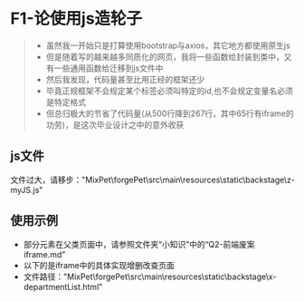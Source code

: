 # F1-论使用js造轮子

> * 虽然我一开始只是打算使用bootstrap与axios，其它地方都使用原生js
> * 但是随着写的越来越多同质化的网页，我将一些函数给封装到类中，又有一些通用函数给迁移到js文件中
> * 然后我发现，代码量甚至比用正经的框架还少
> * 毕竟正规框架不会规定某个标签必须叫特定的id,也不会规定变量名必须是特定格式
> * 但总归极大的节省了代码量(从500行降到267行，其中65行有iframe的功劳)，是这次毕业设计之中的意外收获

## js文件

文件过大，请移步："MixPet\forgePet\src\main\resources\static\backstage\z-myJS.js"

## 使用示例

* 部分元素在父类页面中，请参照文件夹“小知识”中的“Q2-前端废案iframe.md”
* 以下的是iframe中的具体实现增删改查页面
* 文件路径："MixPet\forgePet\src\main\resources\static\backstage\x-departmentList.html"
